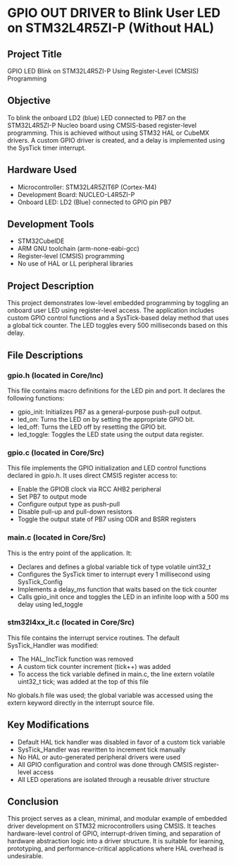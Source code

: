 

# GPIO OUT DRIVER to Blink User LED on STM32L4R5ZI-P (Without HAL)

## Project Title

GPIO LED Blink on STM32L4R5ZI-P Using Register-Level (CMSIS) Programming

## Objective

To blink the onboard LD2 (blue) LED connected to PB7 on the STM32L4R5ZI-P Nucleo board using CMSIS-based register-level programming. This is achieved without using STM32 HAL or CubeMX drivers. A custom GPIO driver is created, and a delay is implemented using the SysTick timer interrupt.

## Hardware Used

* Microcontroller: STM32L4R5ZIT6P (Cortex-M4)
* Development Board: NUCLEO-L4R5ZI-P
* Onboard LED: LD2 (Blue) connected to GPIO pin PB7

## Development Tools

* STM32CubeIDE
* ARM GNU toolchain (arm-none-eabi-gcc)
* Register-level (CMSIS) programming
* No use of HAL or LL peripheral libraries

## Project Description

This project demonstrates low-level embedded programming by toggling an onboard user LED using register-level access. The application includes custom GPIO control functions and a SysTick-based delay method that uses a global tick counter. The LED toggles every 500 milliseconds based on this delay.

## File Descriptions

### gpio.h (located in Core/Inc)

This file contains macro definitions for the LED pin and port. It declares the following functions:

* gpio\_init: Initializes PB7 as a general-purpose push-pull output.
* led\_on: Turns the LED on by setting the appropriate GPIO bit.
* led\_off: Turns the LED off by resetting the GPIO bit.
* led\_toggle: Toggles the LED state using the output data register.

### gpio.c (located in Core/Src)

This file implements the GPIO initialization and LED control functions declared in gpio.h. It uses direct CMSIS register access to:

* Enable the GPIOB clock via RCC AHB2 peripheral
* Set PB7 to output mode
* Configure output type as push-pull
* Disable pull-up and pull-down resistors
* Toggle the output state of PB7 using ODR and BSRR registers

### main.c (located in Core/Src)

This is the entry point of the application. It:

* Declares and defines a global variable tick of type volatile uint32\_t
* Configures the SysTick timer to interrupt every 1 millisecond using SysTick\_Config
* Implements a delay\_ms function that waits based on the tick counter
* Calls gpio\_init once and toggles the LED in an infinite loop with a 500 ms delay using led\_toggle

### stm32l4xx\_it.c (located in Core/Src)

This file contains the interrupt service routines. The default SysTick\_Handler was modified:

* The HAL\_IncTick function was removed
* A custom tick counter increment (tick++) was added
* To access the tick variable defined in main.c, the line extern volatile uint32\_t tick; was added at the top of this file

No globals.h file was used; the global variable was accessed using the extern keyword directly in the interrupt source file.

## Key Modifications

* Default HAL tick handler was disabled in favor of a custom tick variable
* SysTick\_Handler was rewritten to increment tick manually
* No HAL or auto-generated peripheral drivers were used
* All GPIO configuration and control was done through CMSIS register-level access
* All LED operations are isolated through a reusable driver structure

## Conclusion

This project serves as a clean, minimal, and modular example of embedded driver development on STM32 microcontrollers using CMSIS. It teaches hardware-level control of GPIO, interrupt-driven timing, and separation of hardware abstraction logic into a driver structure. It is suitable for learning, prototyping, and performance-critical applications where HAL overhead is undesirable.


